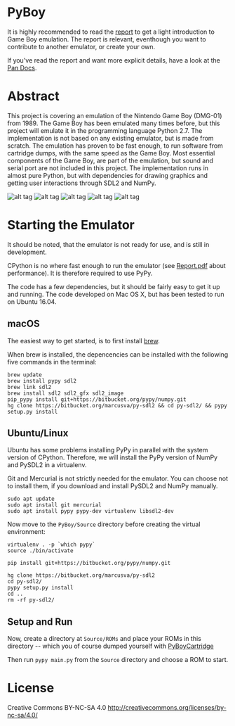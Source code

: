 # PyBoy

It is highly recommended to read the [report](https://github.com/Baekalfen/PyBoy/raw/master/PyBoy.pdf) to get a light introduction to Game Boy emulation. The report is relevant, eventhough you want to contribute to another emulator, or create your own.

If you've read the report and want more explicit details, have a look at the [Pan Docs](http://bgb.bircd.org/pandocs.htm).

Abstract
========
This project is covering an emulation of the Nintendo Game Boy (DMG-01) from 1989. The Game Boy has been emulated many times before, but this project will emulate it in the programming language Python 2.7. The implementation is not based on any existing emulator, but is made from scratch. The emulation has proven to be fast enough, to run software from cartridge dumps, with the same speed as the Game Boy. Most essential components of the Game Boy, are part of the emulation, but sound and serial port are not included in this project. The implementation runs in almost pure Python, but with dependencies for drawing graphics and getting user interactions through SDL2 and NumPy.

![alt tag](https://github.com/Baekalfen/PyBoy/raw/master/README/1.png)
![alt tag](https://github.com/Baekalfen/PyBoy/raw/master/README/2.png)
![alt tag](https://github.com/Baekalfen/PyBoy/raw/master/README/3.png)
![alt tag](https://github.com/Baekalfen/PyBoy/raw/master/README/4.png)
![alt tag](https://github.com/Baekalfen/PyBoy/raw/master/README/5.png)

Starting the Emulator
=====================
It should be noted, that the emulator is not ready for use, and is still in development.

CPython is no where fast enough to run the emulator (see [Report.pdf](https://github.com/Baekalfen/PyBoy/raw/master/PyBoy.pdf) about performance). It is therefore required to use PyPy.

The code has a few dependencies, but it should be fairly easy to get it up and running. The code developed on Mac OS X, but has been tested to run on Ubuntu 16.04.

macOS
-----
The easiest way to get started, is to first install [brew](https://www.brew.sh).

When brew is installed, the depencencies can be installed with the following five commands in the terminal:

    brew update
    brew install pypy sdl2
    brew link sdl2
    brew install sdl2 sdl2_gfx sdl2_image
    pip_pypy install git+https://bitbucket.org/pypy/numpy.git
    hg clone https://bitbucket.org/marcusva/py-sdl2 && cd py-sdl2/ && pypy setup.py install

Ubuntu/Linux
------------
Ubuntu has some problems installing PyPy in parallel with the system version of CPython. Therefore, we will install the PyPy version of NumPy and PySDL2 in a virtualenv.

Git and Mercurial is not strictly needed for the emulator. You can choose not to install them, if you download and install PySDL2 and NumPy manually.

    sudo apt update
    sudo apt install git mercurial
    sudo apt install pypy pypy-dev virtualenv libsdl2-dev

Now move to the `PyBoy/Source` directory before creating the virtual environment:

    virtualenv . -p `which pypy`
    source ./bin/activate

    pip install git+https://bitbucket.org/pypy/numpy.git

    hg clone https://bitbucket.org/marcusva/py-sdl2
    cd py-sdl2/
    pypy setup.py install
    cd ..
    rm -rf py-sdl2/

Setup and Run
-------------
Now, create a directory at `Source/ROMs` and place your ROMs in this directory -- which you of course dumped yourself with [PyBoyCartridge](https://github.com/Baekalfen/PyBoyCartridge)

Then run `pypy main.py` from the `Source` directory and choose a ROM to start.

License
=======
Creative Commons BY-NC-SA 4.0
http://creativecommons.org/licenses/by-nc-sa/4.0/

